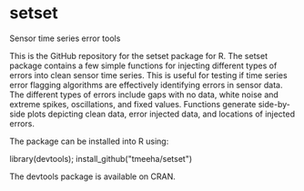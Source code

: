 # setset
Sensor time series error tools

This is the GitHub repository for the setset package for R. The setset package contains a few simple functions for injecting different types of errors into clean sensor time series. This is useful for testing if time series error flagging algorithms are effectively identifying errors in sensor data. The different types of errors include gaps with no data, white noise and extreme spikes, oscillations, and fixed values. Functions generate side-by-side plots depicting clean data, error injected data, and locations of injected errors.

The package can be installed into R using:

library(devtools); install_github("tmeeha/setset")

The devtools package is available on CRAN.
